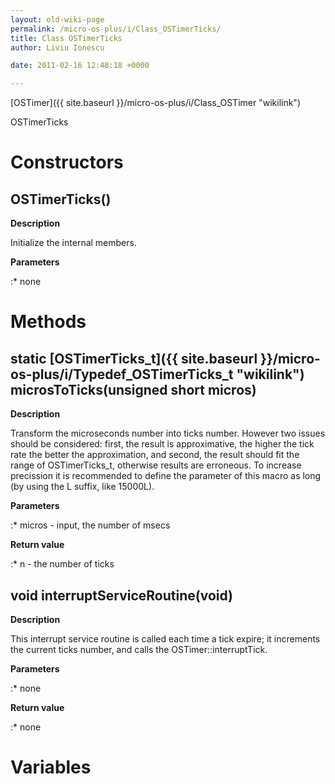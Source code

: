 ```yaml
---
layout: old-wiki-page
permalink: /micro-os-plus/i/Class_OSTimerTicks/
title: Class OSTimerTicks
author: Liviu Ionescu

date: 2011-02-16 12:48:18 +0000

---
```


[OSTimer]({{ site.baseurl }}/micro-os-plus/i/Class_OSTimer "wikilink")


OSTimerTicks

Constructors
============

OSTimerTicks()
--------------

**Description**


Initialize the internal members.

**Parameters**

:\* none

Methods
=======

static [OSTimerTicks_t]({{ site.baseurl }}/micro-os-plus/i/Typedef_OSTimerTicks_t "wikilink") microsToTicks(unsigned short micros)
-----------------------------------------------------------------------------------------------

**Description**


Transform the microseconds number into ticks number. However two issues should be considered: first, the result is approximative, the higher the tick rate the better the approximation, and second, the result should fit the range of OSTimerTicks_t, otherwise results are erroneous. To increase precission it is recommended to define the parameter of this macro as long (by using the L suffix, like 15000L).

**Parameters**

:\* micros - input, the number of msecs

**Return value**

:\* n - the number of ticks

void interruptServiceRoutine(void)
----------------------------------

**Description**


This interrupt service routine is called each time a tick expire; it increments the current ticks number, and calls the OSTimer::interruptTick.

**Parameters**

:\* none

**Return value**

:\* none

Variables
=========
